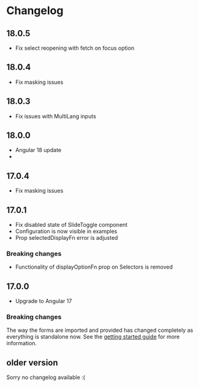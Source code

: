 # Changelog

## 18.0.5

- Fix select reopening with fetch on focus option

## 18.0.4

- Fix masking issues

## 18.0.3
- Fix issues with MultiLang inputs

## 18.0.0

- Angular 18 update
- 
## 17.0.4

- Fix masking issues

## 17.0.1

- Fix disabled state of SlideToggle component
- Configuration is now visible in examples
- Prop selectedDisplayFn error is adjusted

### Breaking changes

- Functionality of displayOptionFn prop on Selectors is removed

## 17.0.0

- Upgrade to Angular 17

### Breaking changes

The way the forms are imported and provided has changed completely as everything is standalone now.
See the [getting started guide](https://lab900.github.io/angular-library-forms/getting-started) for more information.

## older version

Sorry no changelog available :(
